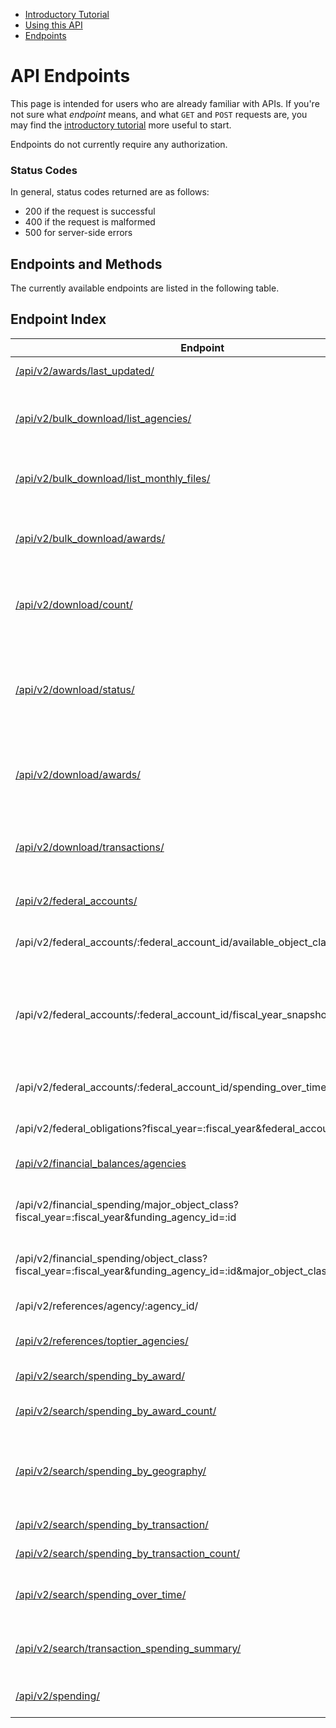 
<ul class="nav nav-stacked" id="sidebar">
  <li><a href="/docs/intro-tutorial">Introductory Tutorial</a></li>
  <li><a href="/docs/using-the-api">Using this API</a></li>
  <li><a href="/docs/endpoints">Endpoints</a>
  <!--<ul>
    <li><a href="#status-codes">Status Codes</a></li>
    <li><a href="#endpoints-and-methods">Endpoints and Methods</a></li>
    <li><a href="#endpoint-index">Endpoint Index</a></li>
  </ul>-->
  </li>

</ul>

[//]: # (Begin Content)

# API Endpoints

This page is intended for users who are already familiar with APIs. If you're not sure what _endpoint_ means, and what `GET` and `POST` requests are, you may find the [introductory tutorial](/docs/intro-tutorial) more useful to start.

Endpoints do not currently require any authorization.


### Status Codes <a name="status-codes"></a>
In general, status codes returned are as follows:

* 200 if the request is successful
* 400 if the request is malformed
* 500 for server-side errors

## Endpoints and Methods <a name="endpoints-and-methods"></a>

The currently available endpoints are listed in the following table.

## Endpoint Index <a name="endpoint-index"></a>

| Endpoint | Methods | Description |
| -------- | ------- | ----------- |
| [/api/v2/awards/last_updated/](/api/v2/awards/last_updated/) | GET | Returns the last-updated date for the Award data. |
| [/api/v2/bulk_download/list_agencies/](/api/v2/bulk_download/list_agencies/) | POST | This route lists all the agencies and subagencies or federal accounts associated under specific agencies. |
| [/api/v2/bulk_download/list_monthly_files/](/api/v2/bulk_download/list_monthly_files/) | POST | This route lists the monthly files associated with the requested parameters. |
| [/api/v2/bulk_download/awards/](/api/v2/bulk_download/awards/) | POST | This route sends a request to the backend to begin generating a ZIP file of award data (in CSV format) for download. |
| [/api/v2/download/count/](/api/v2/download/count/) | POST | Returns the number of transactions that would be included in a download request for the given filter set. |
| [/api/v2/download/status/](/api/v2/download/status/) | POST | This route gets the current status of a download job that was previously requested with the v2/download/awards/ or v2/download/transaction/ endpoint. |
| [/api/v2/download/awards/](/api/v2/download/awards/) | POST | This route sends a request to the backend to begin generating a ZIP file of award data (in CSV format) for download. |
| [/api/v2/download/transactions/](/api/v2/download/transactions/) | POST | This route sends a request to the backend to begin generating a ZIP file of transaction data (in CSV format) for download. |
| [/api/v2/federal_accounts/](/api/v2/federal_accounts/) | POST | Returns a list of federal accounts. |
| /api/v2/federal_accounts/:federal_account_id/available_object_classes | GET | Returns minor object classes rolled up under major classes, filtered by federal account. |
| /api/v2/federal_accounts/:federal_account_id/fiscal_year_snapshot/:fiscal_year/ | GET | Returns  budget information for a federal account. If no fiscal year is used, the federal account's most recent fiscal year is used as the default. |
| /api/v2/federal_accounts/:federal_account_id/spending_over_time/| POST | Returns the data required to visualized the Spending Over Time graphic. |
| /api/v2/federal_obligations?fiscal_year=:fiscal_year&federal_account=:id | GET | Returns an agency's federal obligations. |
| [/api/v2/financial_balances/agencies](/api/v2/financial_balances/agencies) | GET | Returns financial balance information by funding agency and fiscal year. |
| /api/v2/financial_spending/major_object_class?fiscal_year=:fiscal_year&funding_agency_id=:id | GET | Returns award spending amounts for all recipients with respective top tier and sub tier agencies. |
| /api/v2/financial_spending/object_class?fiscal_year=:fiscal_year&funding_agency_id=:id&major_object_class_code=:id | GET | Returns award spending amounts for all recipients with respective top tier and sub tier agencies. |
| /api/v2/references/agency/:agency_id/ | GET | Returns agency information. |
| [/api/v2/references/toptier_agencies/](/api/v2/references/toptier_agencies/) | GET | Returns all toptier agencies and relevant data. |
| [/api/v2/search/spending_by_award/](/api/v2/search/spending_by_award/) | POST | Returns the fields of the filtered awards. |
| [/api/v2/search/spending_by_award_count/](/api/v2/search/spending_by_award_count/) | POST | Returns the number of awards in each award type. |
| [/api/v2/search/spending_by_geography/](/api/v2/search/spending_by_geography/) | POST | This route takes award filters and returns spending by state code, county code, or congressional district code. |
| [/api/v2/search/spending_by_transaction/](/api/v2/search/spending_by_transaction/) | POST | Returns the fields of the searched term. |
| [/api/v2/search/spending_by_transaction_count/](/api/v2/search/spending_by_transaction_count/) | POST | Returns the fields of the searched term. |
| [/api/v2/search/spending_over_time/](/api/v2/search/spending_over_time/) | POST | Returns spending by time. The amount of time is denoted by the "group" value. |
| [/api/v2/search/transaction_spending_summary/](/api/v2/search/transaction_spending_summary/) | POST | Returns the number of transactions and summation of federal action obligations |
| [/api/v2/spending/](/api/v2/spending/) | POST | Returns spending data information through various types and filters |
